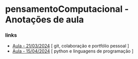 # pensamentoComputacional - Anotações de aula

### links

- [Aula - 21/03/2024](2024_03_21/notes.md) [ git, colaboração e portfólio pessoal ]  <br>
- [Aula - 15/04/2024](2024_04_15/notes.md) [ python e linguagens de programação ]

